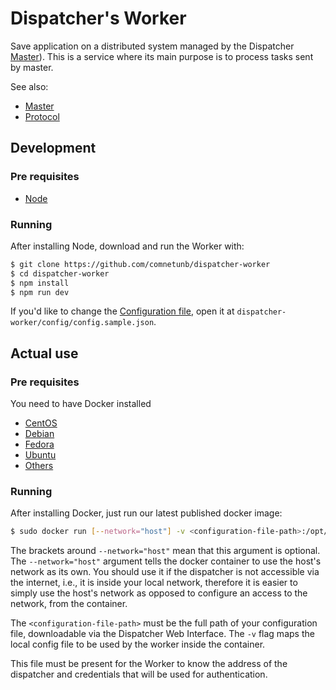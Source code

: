 # Dispatcher's Worker

Save application on a distributed system managed by the Dispatcher [Master](https://github.com/comnetunb/dispatcher-master)). This is a service where its main purpose is to process tasks sent by master.

See also: 

- [Master](https://github.com/comnetunb/dispatcher-master)
- [Protocol](https://github.com/comnetunb/dispatcher-protocol)

## Development

### Pre requisites

- [Node](https://nodejs.org/en/download/)

### Running

After installing Node, download and run the Worker with:

```bash
$ git clone https://github.com/comnetunb/dispatcher-worker
$ cd dispatcher-worker
$ npm install
$ npm run dev
```

If you'd like to change the [Configuration file](#configuration-file), open it at `dispatcher-worker/config/config.sample.json`.

## Actual use

### Pre requisites

You need to have Docker installed

- [CentOS](https://docs.docker.com/install/linux/docker-ce/centos/)
- [Debian](https://docs.docker.com/install/linux/docker-ce/debian/)
- [Fedora](https://docs.docker.com/install/linux/docker-ce/fedora/)
- [Ubuntu](https://docs.docker.com/install/linux/docker-ce/ubuntu/)
- [Others](https://docs.docker.com/install/linux/docker-ce/binaries)

### Running

After installing Docker, just run our latest published docker image:

```bash
$ sudo docker run [--network="host"] -v <configuration-file-path>:/opt/app/config/config.json -d comnetunb/dispatcher-worker
```

The brackets around `--network="host"` mean that this argument is optional. The `--network="host"` argument tells the docker container to use the host's network as its own. You should use it if the dispatcher is not accessible via the internet, i.e., it is inside your local network, therefore it is easier to simply use the host's network as opposed to configure an access to the network, from the container.

The `<configuration-file-path>` must be the full path of your configuration file, downloadable via the Dispatcher Web Interface. The `-v` flag maps the local config file to be used by the worker inside the container.

This file must be present for the Worker to know the address of the dispatcher and credentials that will be used for authentication.
